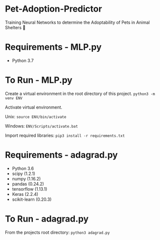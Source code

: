# Pet-Adoption-Predictor
Training Neural Networks to determine the Adoptability of Pets in Animal Shelters :dog:

# Requirements - MLP.py
- Python 3.7

# To Run - MLP.py
Create a virtual environment in the root directory of this project.
`python3 -m venv ENV`

Activate virtual environment.

Unix:
`source ENV/bin/activate`

Windows:
`ENV/Scripts/activate.bat`

Import required libraries:
`pip3 install -r requirements.txt`

# Requirements - adagrad.py
- Python 3.6
- scipy (1.2.1)
- numpy (1.16.2)
- pandas (0.24.2)
- tensorflow (1.13.1)
- Keras (2.2.4)
- scikit-learn (0.20.3)

# To Run - adagrad.py
From the projects root directory: `python3 adagrad.py`
